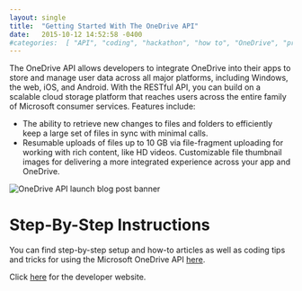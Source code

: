 ```yaml
---
layout: single
title:  "Getting Started With The OneDrive API"
date:   2015-10-12 14:52:58 -0400
#categories:  [ "API", "coding", "hackathon", "how to", "OneDrive", "programming" ]
---
```


The OneDrive API allows developers to integrate OneDrive into their apps to store and manage user data across all major platforms, including Windows, the web, iOS, and Android. With the RESTful API, you can build on a scalable cloud storage platform that reaches users across the entire family of Microsoft consumer services. Features include:

* The ability to retrieve new changes to files and folders to efficiently keep a large set of files in sync with minimal calls.
* Resumable uploads of files up to 10 GB via file-fragment uploading for working with rich content, like HD videos.
Customizable file thumbnail images for delivering a more integrated experience across your app and OneDrive.

![OneDrive API launch blog post banner](https://ashanhol.github.io/assets/images/getting_started_with_onedrive/OneDrive-API-launch-blog-post-banner.png)

# Step-By-Step Instructions
You can find step-by-step setup and how-to articles as well as coding tips and tricks for using the Microsoft OneDrive API [here](https://dev.onedrive.com/README.htm).

Click [here](https://dev.onedrive.com/index.htm) for the developer website.